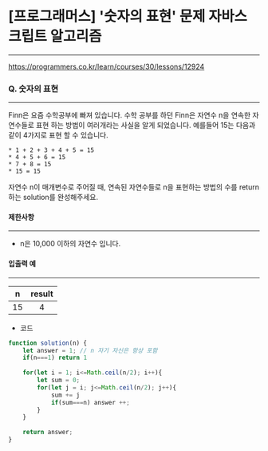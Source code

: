 # [프로그래머스] '숫자의 표현' 문제 자바스크립트 알고리즘
-------
https://programmers.co.kr/learn/courses/30/lessons/12924
### Q. 숫자의 표현
-----

Finn은 요즘 수학공부에 빠져 있습니다. 수학 공부를 하던 Finn은 자연수 n을 연속한 자연수들로 표현 하는 방법이 여러개라는 사실을 알게 되었습니다. 예를들어 15는 다음과 같이 4가지로 표현 할 수 있습니다.

    * 1 + 2 + 3 + 4 + 5 = 15
    * 4 + 5 + 6 = 15
    * 7 + 8 = 15
    * 15 = 15

자연수 n이 매개변수로 주어질 때, 연속된 자연수들로 n을 표현하는 방법의 수를 return하는 solution를 완성해주세요.

#### 제한사항 
---
* n은 10,000 이하의 자연수 입니다.


#### 입출력 예  
----
|n|	result|
|:---:|:---:|
|15|	4|




* 코드 
```js
function solution(n) {
    let answer = 1; // n 자기 자신은 항상 포함 
    if(n===1) return 1
    
    for(let i = 1; i<=Math.ceil(n/2); i++){
        let sum = 0;
        for(let j = i; j<=Math.ceil(n/2); j++){
            sum += j
            if(sum===n) answer ++;
        }
    }
    
    return answer;
}
   
``` 


